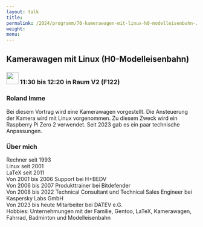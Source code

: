 ```yaml
---
layout: talk
title:
permalink: /2024/programm/70-kamerawagen-mit-linux-h0-modelleisenbahn-/
weight:
menu:
---
```

## Kamerawagen mit Linux (H0-Modelleisenbahn)

### <img height = "32" src="../../../images/talk.svg"> 11:30 bis 12:20 in Raum V2 (F122)

### Roland Imme

Bei diesem Vortrag wird eine Kamerawagen vorgestellt. Die Ansteuerung der Kamera wird mit Linux vorgenommen. Zu diesem Zweck wird ein Raspberry Pi Zero 2 verwendet. Seit 2023 gab es ein paar technische Anpassungen.

### Über mich

Rechner seit 1993  
Linux seit 2001  
LaTeX seit 2011  
Von 2001 bis 2006 Support bei H+BEDV  
Von 2006 bis 2007 Produkttrainer bei Bitdefender  
Von 2008 bis 2022 Technical Consultant und Technical Sales Engineer bei Kaspersky Labs GmbH  
Von 2023 bis heute Mitarbeiter bei DATEV e.G.  
Hobbies: Unternehmungen mit der Familie, Gentoo, LaTeX, Kamerawagen, Fahrrad, Badminton und Modelleisenbahn

